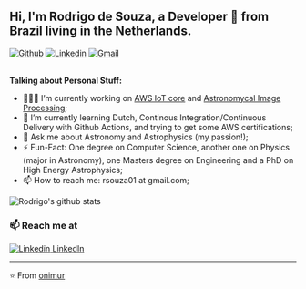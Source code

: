 ## Hi, I'm Rodrigo de Souza, a Developer 🚀 from Brazil living in the Netherlands.

[![Github](https://img.shields.io/badge/-Github-000?style=flat&logo=Github&logoColor=white)](https://github.com/rsouza01)
[![Linkedin](https://img.shields.io/badge/-LinkedIn-blue?style=flat&logo=Linkedin&logoColor=white)](https://www.linkedin.com/in/rsouza01/)
[![Gmail](https://img.shields.io/badge/-Gmail-c14438?style=flat&logo=Gmail&logoColor=white)](mailto:rsouza01@gmail.com)
<br />
<br />

  <!-- img width="55%" align="right" alt="Github" src="https://raw.githubusercontent.com/rsouza01/.github/master/.resources/git-header.svg" /-->
  
**Talking about Personal Stuff:**

- 👨🏽‍💻 I’m currently working on [AWS IoT core](https://github.com/IoT-Stuff) and [Astronomycal Image Processing](https://github.com/AstroImages);
- 🌱 I’m currently learning Dutch, Continous Integration/Continuous Delivery with Github Actions, and trying to get some AWS certifications;
- 💬 Ask me about Astronomy and Astrophysics (my passion!);
- ⚡️ Fun-Fact: One degree on Computer Science, another one on Physics (major in Astronomy), one Masters degree on Engineering and a PhD on High Energy Astrophysics;
- 📫 How to reach me: rsouza01 at gmail.com;

![Rodrigo's github stats](https://github-readme-stats.vercel.app/api?username=rsouza01&hide=["issues"]&show_icons=true)

### 📫 Reach me at 
[![Linkedin](https://i.stack.imgur.com/gVE0j.png) LinkedIn](https://www.linkedin.com/in/rsouza01/)



---

⭐️ From [onimur](https://github.com/onimur)
